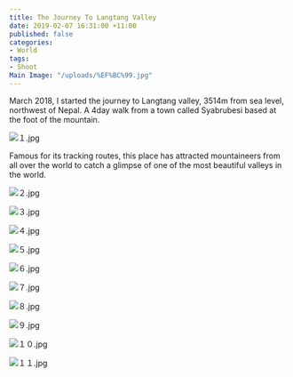 ```yaml
---
title: The Journey To Langtang Valley
date: 2019-02-07 16:31:00 +11:00
published: false
categories:
- World
tags:
- Shoot
Main Image: "/uploads/%EF%BC%99.jpg"
---
```


March 2018, I started the journey to Langtang valley, 3514m from sea level, northwest of Nepal. A 4day walk from a town called Syabrubesi based at the foot of the mountain.

![１.jpg](/uploads/%EF%BC%91.jpg)

Famous for its tracking routes, this place has attracted mountaineers from all over the world to catch a glimpse of one of the most beautiful valleys in the world.

![２.jpg](/uploads/%EF%BC%92.jpg)

![３.jpg](/uploads/%EF%BC%93.jpg)

![４.jpg](/uploads/%EF%BC%94.jpg)

![５.jpg](/uploads/%EF%BC%95.jpg)

![６.jpg](/uploads/%EF%BC%96.jpg)

![７.jpg](/uploads/%EF%BC%97.jpg)

![８.jpg](/uploads/%EF%BC%98.jpg)

![９.jpg](/uploads/%EF%BC%99.jpg)

![１０.jpg](/uploads/%EF%BC%91%EF%BC%90.jpg)

![１１.jpg](/uploads/%EF%BC%91%EF%BC%91.jpg)